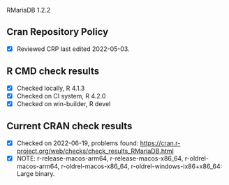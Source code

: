 RMariaDB 1.2.2

## Cran Repository Policy

- [x] Reviewed CRP last edited 2022-05-03.

## R CMD check results

- [x] Checked locally, R 4.1.3
- [x] Checked on CI system, R 4.2.0
- [x] Checked on win-builder, R devel

## Current CRAN check results

- [x] Checked on 2022-06-19, problems found: https://cran.r-project.org/web/checks/check_results_RMariaDB.html
- [x] NOTE: r-release-macos-arm64, r-release-macos-x86_64, r-oldrel-macos-arm64, r-oldrel-macos-x86_64, r-oldrel-windows-ix86+x86_64: Large binary.
